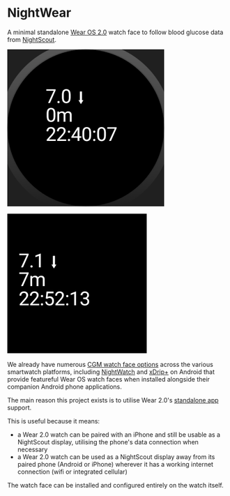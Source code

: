 # NightWear

A minimal standalone [Wear OS 2.0](https://wearos.google.com) watch face to follow blood glucose data from [NightScout](http://www.nightscout.info/).

![](/app/src/main/res/drawable-nodpi/preview_circle.png)

![](/app/src/main/res/drawable-nodpi/preview_square.png)

We already have numerous [CGM watch face options](http://www.nightscout.info/wiki/cgm-watchfaces) across the various smartwatch platforms, including [NightWatch](https://github.com/StephenBlackWasAlreadyTaken/NightWatch) and [xDrip+](https://github.com/NightscoutFoundation/xDrip) on Android that provide featureful Wear OS watch faces when installed alongside their companion Android phone applications.

The main reason this project exists is to utilise Wear 2.0's [standalone app](https://developer.android.com/training/wearables/apps/standalone-apps) support.

This is useful because it means:
- a Wear 2.0 watch can be paired with an iPhone and still be usable as a NightScout display, utilising the phone's data connection when necessary
- a Wear 2.0 watch can be used as a NightScout display away from its paired phone (Android or iPhone) wherever it has a working internet connection (wifi or integrated cellular)

The watch face can be installed and configured entirely on the watch itself.
